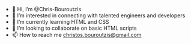 - 👋 Hi, I’m @Chris-Bouroutzis
- 👀 I’m interested in connecting with talented engineers and developers
- 🌱 I’m currently learning HTML and CSS 
- 💞️ I’m looking to collaborate on basic HTML scripts 
- 📫 How to reach me christos.bouroutzis@gmail.com 

<!---
Chris-Bouroutzis/Chris-Bouroutzis is a ✨ special ✨ repository because its `README.md` (this file) appears on your GitHub profile.
You can click the Preview link to take a look at your changes.
--->
